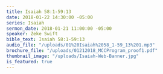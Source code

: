 ```yaml
---
title: Isaiah 58:1-59:13
date: 2018-01-22 14:30:00 -05:00
series: Isaiah
sermon_date: 2018-01-21 11:00:00 -05:00
speaker: Zeke Swift
bible_text: Isaiah 58:1-59:13
audio_file: "/uploads/01%20Isaiah%2058_1-59_13%201.mp3"
brochure_file: "/uploads/01212018_MCCProgram_proof1.pdf"
thumbnail_image: "/uploads/Isaiah-Web-Banner.jpg"
is_featured: true
---
```



